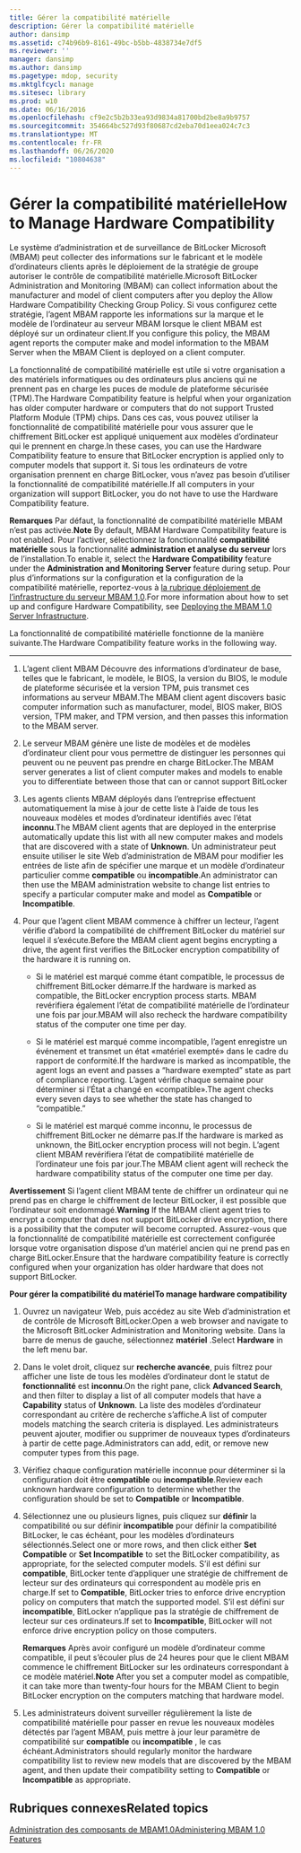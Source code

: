 ```yaml
---
title: Gérer la compatibilité matérielle
description: Gérer la compatibilité matérielle
author: dansimp
ms.assetid: c74b96b9-8161-49bc-b5bb-4838734e7df5
ms.reviewer: ''
manager: dansimp
ms.author: dansimp
ms.pagetype: mdop, security
ms.mktglfcycl: manage
ms.sitesec: library
ms.prod: w10
ms.date: 06/16/2016
ms.openlocfilehash: cf9e2c5b2b33ea93d9834a81700bd2be8a9b9757
ms.sourcegitcommit: 354664bc527d93f80687cd2eba70d1eea024c7c3
ms.translationtype: MT
ms.contentlocale: fr-FR
ms.lasthandoff: 06/26/2020
ms.locfileid: "10804638"
---
```

# <span data-ttu-id="279c0-103">Gérer la compatibilité matérielle</span><span class="sxs-lookup"><span data-stu-id="279c0-103">How to Manage Hardware Compatibility</span></span>


<span data-ttu-id="279c0-104">Le système d’administration et de surveillance de BitLocker Microsoft (MBAM) peut collecter des informations sur le fabricant et le modèle d’ordinateurs clients après le déploiement de la stratégie de groupe autoriser le contrôle de compatibilité matérielle.</span><span class="sxs-lookup"><span data-stu-id="279c0-104">Microsoft BitLocker Administration and Monitoring (MBAM) can collect information about the manufacturer and model of client computers after you deploy the Allow Hardware Compatibility Checking Group Policy.</span></span> <span data-ttu-id="279c0-105">Si vous configurez cette stratégie, l’agent MBAM rapporte les informations sur la marque et le modèle de l’ordinateur au serveur MBAM lorsque le client MBAM est déployé sur un ordinateur client.</span><span class="sxs-lookup"><span data-stu-id="279c0-105">If you configure this policy, the MBAM agent reports the computer make and model information to the MBAM Server when the MBAM Client is deployed on a client computer.</span></span>

<span data-ttu-id="279c0-106">La fonctionnalité de compatibilité matérielle est utile si votre organisation a des matériels informatiques ou des ordinateurs plus anciens qui ne prennent pas en charge les puces de module de plateforme sécurisée (TPM).</span><span class="sxs-lookup"><span data-stu-id="279c0-106">The Hardware Compatibility feature is helpful when your organization has older computer hardware or computers that do not support Trusted Platform Module (TPM) chips.</span></span> <span data-ttu-id="279c0-107">Dans ces cas, vous pouvez utiliser la fonctionnalité de compatibilité matérielle pour vous assurer que le chiffrement BitLocker est appliqué uniquement aux modèles d’ordinateur qui le prennent en charge.</span><span class="sxs-lookup"><span data-stu-id="279c0-107">In these cases, you can use the Hardware Compatibility feature to ensure that BitLocker encryption is applied only to computer models that support it.</span></span> <span data-ttu-id="279c0-108">Si tous les ordinateurs de votre organisation prennent en charge BitLocker, vous n’avez pas besoin d’utiliser la fonctionnalité de compatibilité matérielle.</span><span class="sxs-lookup"><span data-stu-id="279c0-108">If all computers in your organization will support BitLocker, you do not have to use the Hardware Compatibility feature.</span></span>

<span data-ttu-id="279c0-109">**Remarques**  Par défaut, la fonctionnalité de compatibilité matérielle MBAM n’est pas activée.</span><span class="sxs-lookup"><span data-stu-id="279c0-109">**Note** By default, MBAM Hardware Compatibility feature is not enabled.</span></span> <span data-ttu-id="279c0-110">Pour l’activer, sélectionnez la fonctionnalité **compatibilité matérielle** sous la fonctionnalité **administration et analyse du serveur** lors de l’installation.</span><span class="sxs-lookup"><span data-stu-id="279c0-110">To enable it, select the **Hardware Compatibility** feature under the **Administration and Monitoring Server** feature during setup.</span></span> <span data-ttu-id="279c0-111">Pour plus d’informations sur la configuration et la configuration de la compatibilité matérielle, reportez-vous à [la rubrique déploiement de l’infrastructure du serveur MBAM 1,0](deploying-the-mbam-10-server-infrastructure.md).</span><span class="sxs-lookup"><span data-stu-id="279c0-111">For more information about how to set up and configure Hardware Compatibility, see [Deploying the MBAM 1.0 Server Infrastructure](deploying-the-mbam-10-server-infrastructure.md).</span></span>

 

<span data-ttu-id="279c0-112">La fonctionnalité de compatibilité matérielle fonctionne de la manière suivante.</span><span class="sxs-lookup"><span data-stu-id="279c0-112">The Hardware Compatibility feature works in the following way.</span></span>

****

1.  <span data-ttu-id="279c0-113">L’agent client MBAM Découvre des informations d’ordinateur de base, telles que le fabricant, le modèle, le BIOS, la version du BIOS, le module de plateforme sécurisée et la version TPM, puis transmet ces informations au serveur MBAM.</span><span class="sxs-lookup"><span data-stu-id="279c0-113">The MBAM client agent discovers basic computer information such as manufacturer, model, BIOS maker, BIOS version, TPM maker, and TPM version, and then passes this information to the MBAM server.</span></span>

2.  <span data-ttu-id="279c0-114">Le serveur MBAM génère une liste de modèles et de modèles d’ordinateur client pour vous permettre de distinguer les personnes qui peuvent ou ne peuvent pas prendre en charge BitLocker.</span><span class="sxs-lookup"><span data-stu-id="279c0-114">The MBAM server generates a list of client computer makes and models to enable you to differentiate between those that can or cannot support BitLocker</span></span>

3.  <span data-ttu-id="279c0-115">Les agents clients MBAM déployés dans l’entreprise effectuent automatiquement la mise à jour de cette liste à l’aide de tous les nouveaux modèles et modes d’ordinateur identifiés avec l’état **inconnu**.</span><span class="sxs-lookup"><span data-stu-id="279c0-115">The MBAM client agents that are deployed in the enterprise automatically update this list with all new computer makes and models that are discovered with a state of **Unknown**.</span></span> <span data-ttu-id="279c0-116">Un administrateur peut ensuite utiliser le site Web d’administration de MBAM pour modifier les entrées de liste afin de spécifier une marque et un modèle d’ordinateur particulier comme **compatible** ou **incompatible**.</span><span class="sxs-lookup"><span data-stu-id="279c0-116">An administrator can then use the MBAM administration website to change list entries to specify a particular computer make and model as **Compatible** or **Incompatible**.</span></span>

4.  <span data-ttu-id="279c0-117">Pour que l’agent client MBAM commence à chiffrer un lecteur, l’agent vérifie d’abord la compatibilité de chiffrement BitLocker du matériel sur lequel il s’exécute.</span><span class="sxs-lookup"><span data-stu-id="279c0-117">Before the MBAM client agent begins encrypting a drive, the agent first verifies the BitLocker encryption compatibility of the hardware it is running on.</span></span>

    -   <span data-ttu-id="279c0-118">Si le matériel est marqué comme étant compatible, le processus de chiffrement BitLocker démarre.</span><span class="sxs-lookup"><span data-stu-id="279c0-118">If the hardware is marked as compatible, the BitLocker encryption process starts.</span></span> <span data-ttu-id="279c0-119">MBAM revérifiera également l’état de compatibilité matérielle de l’ordinateur une fois par jour.</span><span class="sxs-lookup"><span data-stu-id="279c0-119">MBAM will also recheck the hardware compatibility status of the computer one time per day.</span></span>

    -   <span data-ttu-id="279c0-120">Si le matériel est marqué comme incompatible, l’agent enregistre un événement et transmet un état «matériel exempté» dans le cadre du rapport de conformité.</span><span class="sxs-lookup"><span data-stu-id="279c0-120">If the hardware is marked as incompatible, the agent logs an event and passes a “hardware exempted” state as part of compliance reporting.</span></span> <span data-ttu-id="279c0-121">L’agent vérifie chaque semaine pour déterminer si l’État a changé en «compatible».</span><span class="sxs-lookup"><span data-stu-id="279c0-121">The agent checks every seven days to see whether the state has changed to “compatible.”</span></span>

    -   <span data-ttu-id="279c0-122">Si le matériel est marqué comme inconnu, le processus de chiffrement BitLocker ne démarre pas.</span><span class="sxs-lookup"><span data-stu-id="279c0-122">If the hardware is marked as unknown, the BitLocker encryption process will not begin.</span></span> <span data-ttu-id="279c0-123">L’agent client MBAM revérifiera l’état de compatibilité matérielle de l’ordinateur une fois par jour.</span><span class="sxs-lookup"><span data-stu-id="279c0-123">The MBAM client agent will recheck the hardware compatibility status of the computer one time per day.</span></span>

<span data-ttu-id="279c0-124">**Avertissement**  Si l’agent client MBAM tente de chiffrer un ordinateur qui ne prend pas en charge le chiffrement de lecteur BitLocker, il est possible que l’ordinateur soit endommagé.</span><span class="sxs-lookup"><span data-stu-id="279c0-124">**Warning** If the MBAM client agent tries to encrypt a computer that does not support BitLocker drive encryption, there is a possibility that the computer will become corrupted.</span></span> <span data-ttu-id="279c0-125">Assurez-vous que la fonctionnalité de compatibilité matérielle est correctement configurée lorsque votre organisation dispose d’un matériel ancien qui ne prend pas en charge BitLocker.</span><span class="sxs-lookup"><span data-stu-id="279c0-125">Ensure that the hardware compatibility feature is correctly configured when your organization has older hardware that does not support BitLocker.</span></span>

 

**<span data-ttu-id="279c0-126">Pour gérer la compatibilité du matériel</span><span class="sxs-lookup"><span data-stu-id="279c0-126">To manage hardware compatibility</span></span>**

1.  <span data-ttu-id="279c0-127">Ouvrez un navigateur Web, puis accédez au site Web d’administration et de contrôle de Microsoft BitLocker.</span><span class="sxs-lookup"><span data-stu-id="279c0-127">Open a web browser and navigate to the Microsoft BitLocker Administration and Monitoring website.</span></span> <span data-ttu-id="279c0-128">Dans la barre de menus de gauche, sélectionnez **matériel** .</span><span class="sxs-lookup"><span data-stu-id="279c0-128">Select **Hardware** in the left menu bar.</span></span>

2.  <span data-ttu-id="279c0-129">Dans le volet droit, cliquez sur **recherche avancée**, puis filtrez pour afficher une liste de tous les modèles d’ordinateur dont le statut de **fonctionnalité** est **inconnu**.</span><span class="sxs-lookup"><span data-stu-id="279c0-129">On the right pane, click **Advanced Search**, and then filter to display a list of all computer models that have a **Capability** status of **Unknown**.</span></span> <span data-ttu-id="279c0-130">La liste des modèles d’ordinateur correspondant au critère de recherche s’affiche.</span><span class="sxs-lookup"><span data-stu-id="279c0-130">A list of computer models matching the search criteria is displayed.</span></span> <span data-ttu-id="279c0-131">Les administrateurs peuvent ajouter, modifier ou supprimer de nouveaux types d’ordinateurs à partir de cette page.</span><span class="sxs-lookup"><span data-stu-id="279c0-131">Administrators can add, edit, or remove new computer types from this page.</span></span>

3.  <span data-ttu-id="279c0-132">Vérifiez chaque configuration matérielle inconnue pour déterminer si la configuration doit être **compatible** ou **incompatible**.</span><span class="sxs-lookup"><span data-stu-id="279c0-132">Review each unknown hardware configuration to determine whether the configuration should be set to **Compatible** or **Incompatible**.</span></span>

4.  <span data-ttu-id="279c0-133">Sélectionnez une ou plusieurs lignes, puis cliquez sur **définir** la compatibilité ou sur définir **incompatible** pour définir la compatibilité BitLocker, le cas échéant, pour les modèles d’ordinateurs sélectionnés.</span><span class="sxs-lookup"><span data-stu-id="279c0-133">Select one or more rows, and then click either **Set Compatible** or **Set Incompatible** to set the BitLocker compatibility, as appropriate, for the selected computer models.</span></span> <span data-ttu-id="279c0-134">S’il est défini sur **compatible**, BitLocker tente d’appliquer une stratégie de chiffrement de lecteur sur des ordinateurs qui correspondent au modèle pris en charge.</span><span class="sxs-lookup"><span data-stu-id="279c0-134">If set to **Compatible**, BitLocker tries to enforce drive encryption policy on computers that match the supported model.</span></span> <span data-ttu-id="279c0-135">S’il est défini sur **incompatible**, BitLocker n’applique pas la stratégie de chiffrement de lecteur sur ces ordinateurs.</span><span class="sxs-lookup"><span data-stu-id="279c0-135">If set to **Incompatible**, BitLocker will not enforce drive encryption policy on those computers.</span></span>

    <span data-ttu-id="279c0-136">**Remarques**  Après avoir configuré un modèle d’ordinateur comme compatible, il peut s’écouler plus de 24 heures pour que le client MBAM commence le chiffrement BitLocker sur les ordinateurs correspondant à ce modèle matériel.</span><span class="sxs-lookup"><span data-stu-id="279c0-136">**Note** After you set a computer model as compatible, it can take more than twenty-four hours for the MBAM Client to begin BitLocker encryption on the computers matching that hardware model.</span></span>

     

5.  <span data-ttu-id="279c0-137">Les administrateurs doivent surveiller régulièrement la liste de compatibilité matérielle pour passer en revue les nouveaux modèles détectés par l’agent MBAM, puis mettre à jour leur paramètre de compatibilité sur **compatible** ou **incompatible** , le cas échéant.</span><span class="sxs-lookup"><span data-stu-id="279c0-137">Administrators should regularly monitor the hardware compatibility list to review new models that are discovered by the MBAM agent, and then update their compatibility setting to **Compatible** or **Incompatible** as appropriate.</span></span>

## <span data-ttu-id="279c0-138">Rubriques connexes</span><span class="sxs-lookup"><span data-stu-id="279c0-138">Related topics</span></span>


[<span data-ttu-id="279c0-139">Administration des composants de MBAM1.0</span><span class="sxs-lookup"><span data-stu-id="279c0-139">Administering MBAM 1.0 Features</span></span>](administering-mbam-10-features.md)

 

 





